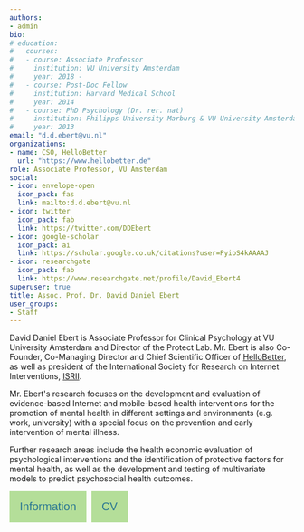 ```yaml
---
authors:
- admin
bio: 
# education:
#   courses:
#   - course: Associate Professor
#     institution: VU University Amsterdam
#     year: 2018 -
#   - course: Post-Doc Fellow
#     institution: Harvard Medical School
#     year: 2014
#   - course: PhD Psychology (Dr. rer. nat)
#     institution: Philipps University Marburg & VU University Amsterdam
#     year: 2013
email: "d.d.ebert@vu.nl"
organizations:
- name: CSO, HelloBetter
  url: "https://www.hellobetter.de"
role: Associate Professor, VU Amsterdam
social:
- icon: envelope-open
  icon_pack: fas
  link: mailto:d.d.ebert@vu.nl
- icon: twitter
  icon_pack: fab
  link: https://twitter.com/DDEbert
- icon: google-scholar
  icon_pack: ai
  link: https://scholar.google.co.uk/citations?user=PyioS4kAAAAJ
- icon: researchgate
  icon_pack: fab
  link: https://www.researchgate.net/profile/David_Ebert4
superuser: true
title: Assoc. Prof. Dr. David Daniel Ebert
user_groups:
- Staff
---
```



David Daniel Ebert is Associate Professor for Clinical Psychology at VU University Amsterdam and Director of the Protect Lab. Mr. Ebert is also Co-Founder, Co-Managing Director and Chief Scientific Officer of [HelloBetter](hellobetter.de), as well as president of the International Society for Research on Internet Interventions, [ISRII](http://isrii.org).

Mr. Ebert's research focuses on the development and evaluation of evidence-based Internet and mobile-based health interventions for the promotion of mental health in different settings and environments (e.g. work, university) with a special focus on the prevention and early intervention of mental illness.

Further research areas include the health economic evaluation of psychological interventions and the identification of protective factors for mental health, as well as the development and testing of multivariate models to predict psychosocial health outcomes.


<!DOCTYPE html>
<html>
<head>
<style>
.btn {
  background-color: #b4de99;
  border: none;
  color: #2a7792;
  padding: 16px 18px;
  font-size: 20px;
  cursor: pointer;
  border-radius: 0px;
}
.divider{
    width:5px;
    height:auto;
    display:inline-block;
}

</style>
</head>
<body>

<div style="display: flex;">
<form>
<input class="btn" type="button" value="Information" onclick="window.location.href='/en/ebert'" />
<div class="divider"/>
</div class="divider"/>
</form>
<form>
<input class="btn" type="button" value="CV" onclick="window.location.href='/en/ebert-cv'" />
</div>
</body>
</html>


